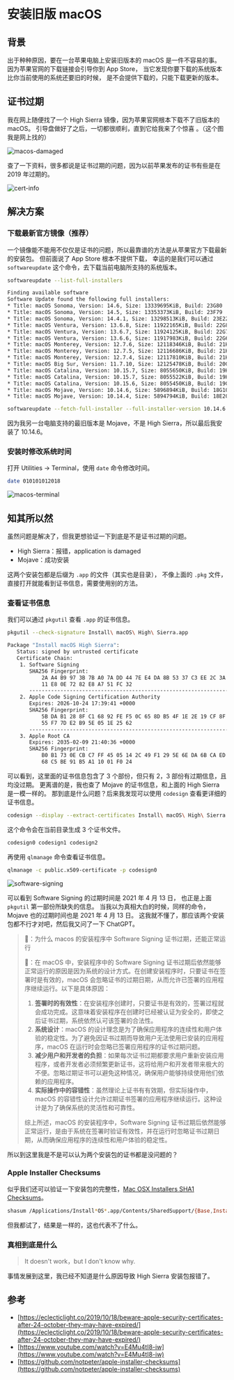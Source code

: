 # 安装旧版 macOS

## 背景

出于种种原因，要在一台苹果电脑上安装旧版本的 macOS 是一件不容易的事。
因为苹果官网的下载链接会引导你到 App Store，
当它发现你要下载的系统版本比你当前使用的系统还要旧的时候，
是不会提供下载的，只能下载更新的版本。

## 证书过期

我在网上随便找了一个 High Sierra 镜像，因为苹果官网根本下载不了旧版本的 macOS。
引导盘做好了之后，一切都很顺利，直到它给我来了个惊喜 。（这个图我是网上找的）

![macos-damaged](/images/misc/macos-damaged.jpg)

查了一下资料，很多都说是证书过期的问题，因为以前苹果发布的证书有些是在 2019 年过期的。

![cert-info](/images/misc/cert-info.jpg)

## 解决方案

### 下载最新官方镜像（推荐）

一个镜像能不能用不仅仅是证书的问题，所以最靠谱的方法是从苹果官方下载最新的安装包。
但前面说了 App Store 根本不提供下载，
幸运的是我们可以通过 `softwareupdate` 这个命令，去下载当前电脑所支持的系统版本。

```bash
softwareupdate --list-full-installers
```

```bash
Finding available software
Software Update found the following full installers:
* Title: macOS Sonoma, Version: 14.6, Size: 13339695KiB, Build: 23G80
* Title: macOS Sonoma, Version: 14.5, Size: 13353373KiB, Build: 23F79
* Title: macOS Sonoma, Version: 14.4.1, Size: 13298513KiB, Build: 23E224
* Title: macOS Ventura, Version: 13.6.8, Size: 11922165KiB, Build: 22G820
* Title: macOS Ventura, Version: 13.6.7, Size: 11924125KiB, Build: 22G720
* Title: macOS Ventura, Version: 13.6.6, Size: 11917983KiB, Build: 22G630
* Title: macOS Monterey, Version: 12.7.6, Size: 12118346KiB, Build: 21H1320
* Title: macOS Monterey, Version: 12.7.5, Size: 12116686KiB, Build: 21H1222
* Title: macOS Monterey, Version: 12.7.4, Size: 12117810KiB, Build: 21H1123
* Title: macOS Big Sur, Version: 11.7.10, Size: 12125478KiB, Build: 20G1427
* Title: macOS Catalina, Version: 10.15.7, Size: 8055650KiB, Build: 19H15
* Title: macOS Catalina, Version: 10.15.7, Size: 8055522KiB, Build: 19H2
* Title: macOS Catalina, Version: 10.15.6, Size: 8055450KiB, Build: 19G2021
* Title: macOS Mojave, Version: 10.14.6, Size: 5896894KiB, Build: 18G103
* Title: macOS Mojave, Version: 10.14.4, Size: 5894794KiB, Build: 18E2034
```

```bash
softwareupdate --fetch-full-installer --full-installer-version 10.14.6
```

因为我另一台电脑支持的最旧版本是 Mojave，不是 High Sierra，所以最后我安装了 10.14.6。

### 安装时修改系统时间

打开 Utilities -> Terminal，使用 `date` 命令修改时间。

```bash
date 010101012018
```

![macos-terminal](/images/misc/macos-terminal.jpg)

## 知其所以然

虽然问题是解决了，但我更想验证一下到底是不是证书过期的问题。

* High Sierra：报错，application is damaged
* Mojave：成功安装

这两个安装包都是后缀为 `.app` 的文件（其实也是目录），
不像上面的 `.pkg` 文件，直接打开就能看到证书信息，需要使用别的方法。

### 查看证书信息

我们可以通过 `pkgutil` 查看 `.app` 的证书信息。

```bash
pkgutil --check-signature Install\ macOS\ High\ Sierra.app
```

```bash
Package "Install macOS High Sierra":
   Status: signed by untrusted certificate
   Certificate Chain:
    1. Software Signing
       SHA256 Fingerprint:
           2A A4 B9 97 3B 7B A0 7A DD 44 7E E4 DA 8B 53 37 C3 EE 2C 3A 99 19
           11 E8 0E 72 82 E8 A7 51 FC 32
       ------------------------------------------------------------------------
    2. Apple Code Signing Certification Authority
       Expires: 2026-10-24 17:39:41 +0000
       SHA256 Fingerprint:
           5B DA B1 28 8F C1 68 92 FE F5 0C 65 8D B5 4F 1E 2E 19 CF 8F 71 CC
           55 F7 7D E2 B9 5E 05 1E 25 62
       ------------------------------------------------------------------------
    3. Apple Root CA
       Expires: 2035-02-09 21:40:36 +0000
       SHA256 Fingerprint:
           B0 B1 73 0E CB C7 FF 45 05 14 2C 49 F1 29 5E 6E DA 6B CA ED 7E 2C
           68 C5 BE 91 B5 A1 10 01 F0 24
```

可以看到，这里面的证书信息包含了 3 个部份，但只有 2，3 部份有过期信息，且均没过期。
更离谱的是，我也查了 Mojave 的证书信息，和上面的 High Sierra 是一模一样的。
那到底是什么问题？后来我发现可以使用 `codesign` 查看更详细的证书信息。

```bash
codesign --display --extract-certificates Install\ macOS\ High\ Sierra.app
```

这个命令会在当前目录生成 3 个证书文件。

```bash
codesign0 codesign1 codesign2
```

再使用 `qlmanage` 命令查看证书信息。

```bash
qlmanage -c public.x509-certificate -p codesign0
```

![software-signing](/images/misc/software-signing.png)

可以看到 Software Signing 的过期时间是 2021 年 4 月 13 日，
也正是上面 `pkgutil` 第一部份所缺失的信息。
当我以为真相大白的时候，同样的命令，Mojave 也的过期时间也是 2021 年 4 月 13 日。
这我就不懂了，那应该两个安装包都不行才对吧，然后我又问了一下 ChatGPT。

> 🤡：为什么 macos 的安装程序中 Software Signing 证书过期，还能正常运行
>
> 🤖：在 macOS 中，安装程序中的 Software Signing 证书过期后依然能够正常运行的原因是因为系统的设计方式。在创建安装程序时，只要证书在签署时是有效的，macOS 会忽略证书的过期日期，从而允许已签署的应用程序继续运行。以下是具体原因：
>
> 1. **签署时的有效性**：在安装程序创建时，只要证书是有效的，签署过程就会成功完成。这意味着安装程序在创建时已经被认证为安全的，即使之后证书过期，系统依然认可该签署的合法性。
> 2. **系统设计**：macOS 的设计理念是为了确保应用程序的连续性和用户体验的稳定性。为了避免因证书过期而导致用户无法使用已安装的应用程序，macOS 在运行时会忽略已签署应用程序的证书过期问题。
> 3. **减少用户和开发者的负担**：如果每次证书过期都要求用户重新安装应用程序，或者开发者必须频繁更新证书，这将给用户和开发者带来极大的不便。忽略过期证书可以避免这种情况，确保用户能够持续使用他们依赖的应用程序。
> 4. **实际操作中的容错性**：虽然理论上证书有有效期，但实际操作中，macOS 的容错性设计允许过期证书签署的应用程序继续运行。这种设计是为了确保系统的灵活性和可靠性。
>
> 综上所述，macOS 的安装程序中，Software Signing 证书过期后依然能够正常运行，是由于系统在签署时验证有效性，并在运行时忽略证书过期日期，从而确保应用程序的连续性和用户体验的稳定性。

所以到这里我是不是可以认为两个安装包的证书都是没问题的？

### Apple Installer Checksums

似乎我们还可以验证一下安装包的完整性，[Mac OSX Installers SHA1 Checksums](https://github.com/notpeter/apple-installer-checksums)。

```bash
shasum /Applications/Install*OS*.app/Contents/SharedSupport/{Base,Install}*.dmg
```

但我都试了，结果是一样的，这也代表不了什么。

### 真相到底是什么

> It doesn't work，but I don't know why.

事情发展到这里，我已经不知道是什么原因导致 High Sierra 安装包报错了。

## 参考

* [https://eclecticlight.co/2019/10/18/beware-apple-security-certificates-after-24-october-they-may-have-expired/](https://eclecticlight.co/2019/10/18/beware-apple-security-certificates-after-24-october-they-may-have-expired/)
* [https://www.youtube.com/watch?v=E4Mu4tI8-iw](https://www.youtube.com/watch?v=E4Mu4tI8-iw)
* [https://github.com/notpeter/apple-installer-checksums](https://github.com/notpeter/apple-installer-checksums)
